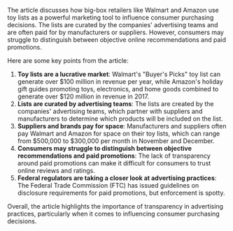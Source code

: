 The article discusses how big-box retailers like Walmart and Amazon use toy lists as a powerful marketing tool to influence consumer purchasing decisions. The lists are curated by the companies' advertising teams and are often paid for by manufacturers or suppliers. However, consumers may struggle to distinguish between objective online recommendations and paid promotions.

Here are some key points from the article:

1. **Toy lists are a lucrative market**: Walmart's "Buyer's Picks" toy list can generate over $100 million in revenue per year, while Amazon's holiday gift guides promoting toys, electronics, and home goods combined to generate over $120 million in revenue in 2017.
2. **Lists are curated by advertising teams**: The lists are created by the companies' advertising teams, which partner with suppliers and manufacturers to determine which products will be included on the list.
3. **Suppliers and brands pay for space**: Manufacturers and suppliers often pay Walmart and Amazon for space on their toy lists, which can range from $500,000 to $300,000 per month in November and December.
4. **Consumers may struggle to distinguish between objective recommendations and paid promotions**: The lack of transparency around paid promotions can make it difficult for consumers to trust online reviews and ratings.
5. **Federal regulators are taking a closer look at advertising practices**: The Federal Trade Commission (FTC) has issued guidelines on disclosure requirements for paid promotions, but enforcement is spotty.

Overall, the article highlights the importance of transparency in advertising practices, particularly when it comes to influencing consumer purchasing decisions.